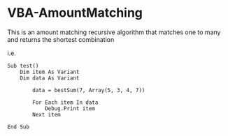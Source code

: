 # VBA-AmountMatching

This is an amount matching recursive algorithm that matches one to many and returns the shortest combination

i.e.

```VBA
Sub test()
    Dim item As Variant
    Dim data As Variant
    
        data = bestSum(7, Array(5, 3, 4, 7))
        
        For Each item In data
            Debug.Print item
        Next item

End Sub
```
